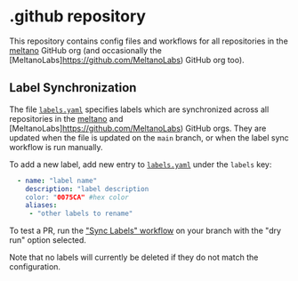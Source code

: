 # .github repository

This repository contains config files and workflows for all repositories in the [meltano](https://github.com/meltano) GitHub org (and occasionally the [MeltanoLabs]https://github.com/MeltanoLabs) GitHub org too).

## Label Synchronization

The file [`labels.yaml`](https://github.com/meltano/.github/blob/main/labels.yaml) specifies labels which are synchronized across all repositories in the [meltano](https://github.com/meltano) and [MeltanoLabs]https://github.com/MeltanoLabs) GitHub orgs. They are updated when the file is updated on the `main` branch, or when the label sync workflow is run manually.

To add a new label, add new entry to [`labels.yaml`](https://github.com/meltano/.github/blob/main/labels.yaml) under the `labels` key:

```yaml
  - name: "label name"
    description: "label description
    color: "0075CA" #hex color
    aliases:
     - "other labels to rename"
```

To test a PR, run the ["Sync Labels" workflow](https://github.com/meltano/.github/actions/workflows/sync_labels.yml) on your branch with the "dry run" option selected.

Note that no labels will currently be deleted if they do not match the configuration.
